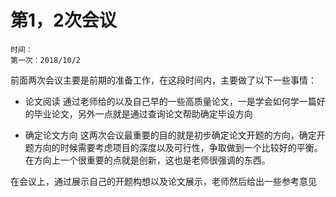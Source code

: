 第1，2次会议
======
```
时间：
第一次：2018/10/2
```
前面两次会议主要是前期的准备工作，在这段时间内，主要做了以下一些事情：
* 论文阅读
通过老师给的以及自己早的一些高质量论文，一是学会如何学一篇好的毕业论文，另外一点就是通过查询论文帮助确定毕设方向

* 确定论文方向
这两次会议最重要的目的就是初步确定论文开题的方向，确定开题方向的时候需要考虑项目的深度以及可行性，争取做到一个比较好的平衡。在方向上一个很重要的点就是创新，这也是老师很强调的东西。

在会议上，通过展示自己的开题构想以及论文展示，老师然后给出一些参考意见
